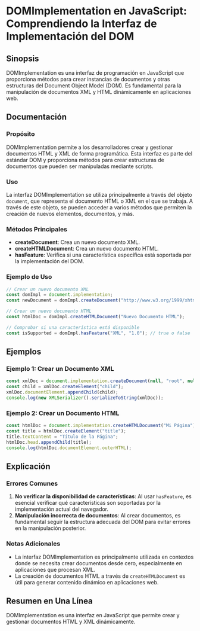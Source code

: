 <!--
Meta Description: # DOMImplementation en JavaScript: Comprendiendo la Interfaz de Implementación del DOM ## Sinopsis DOMImplementation es una interfaz de programación e...
Meta Keywords: crear, documentos, html, xml, documento
-->

# DOMImplementation en JavaScript: Comprendiendo la Interfaz de Implementación del DOM

## Sinopsis
DOMImplementation es una interfaz de programación en JavaScript que proporciona métodos para crear instancias de documentos y otras estructuras del Document Object Model (DOM). Es fundamental para la manipulación de documentos XML y HTML dinámicamente en aplicaciones web.

## Documentación
### Propósito
DOMImplementation permite a los desarrolladores crear y gestionar documentos HTML y XML de forma programática. Esta interfaz es parte del estándar DOM y proporciona métodos para crear estructuras de documentos que pueden ser manipuladas mediante scripts.

### Uso
La interfaz DOMImplementation se utiliza principalmente a través del objeto `document`, que representa el documento HTML o XML en el que se trabaja. A través de este objeto, se pueden acceder a varios métodos que permiten la creación de nuevos elementos, documentos, y más.

### Métodos Principales
- **createDocument**: Crea un nuevo documento XML.
- **createHTMLDocument**: Crea un nuevo documento HTML.
- **hasFeature**: Verifica si una característica específica está soportada por la implementación del DOM.

### Ejemplo de Uso
```javascript
// Crear un nuevo documento XML
const domImpl = document.implementation;
const newDocument = domImpl.createDocument("http://www.w3.org/1999/xhtml", "html", null);

// Crear un nuevo documento HTML
const htmlDoc = domImpl.createHTMLDocument("Nuevo Documento HTML");

// Comprobar si una característica está disponible
const isSupported = domImpl.hasFeature("XML", "1.0"); // true o false
```

## Ejemplos
### Ejemplo 1: Crear un Documento XML
```javascript
const xmlDoc = document.implementation.createDocument(null, "root", null);
const child = xmlDoc.createElement("child");
xmlDoc.documentElement.appendChild(child);
console.log(new XMLSerializer().serializeToString(xmlDoc));
```

### Ejemplo 2: Crear un Documento HTML
```javascript
const htmlDoc = document.implementation.createHTMLDocument("Mi Página");
const title = htmlDoc.createElement("title");
title.textContent = "Título de la Página";
htmlDoc.head.appendChild(title);
console.log(htmlDoc.documentElement.outerHTML);
```

## Explicación
### Errores Comunes
1. **No verificar la disponibilidad de características**: Al usar `hasFeature`, es esencial verificar qué características son soportadas por la implementación actual del navegador.
2. **Manipulación incorrecta de documentos**: Al crear documentos, es fundamental seguir la estructura adecuada del DOM para evitar errores en la manipulación posterior.

### Notas Adicionales
- La interfaz DOMImplementation es principalmente utilizada en contextos donde se necesita crear documentos desde cero, especialmente en aplicaciones que procesan XML.
- La creación de documentos HTML a través de `createHTMLDocument` es útil para generar contenido dinámico en aplicaciones web.

## Resumen en Una Línea
DOMImplementation es una interfaz en JavaScript que permite crear y gestionar documentos HTML y XML dinámicamente.